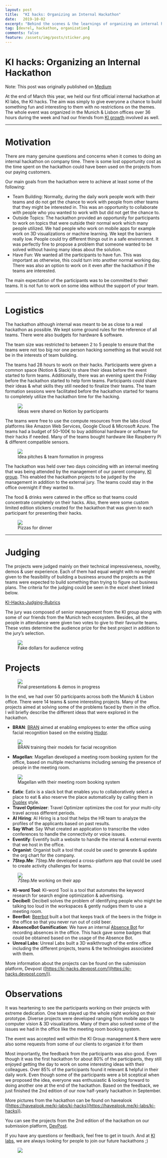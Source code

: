 ```yaml
---
layout: post
title:  "KI hacks: Organizing an Internal Hackathon"
date:   2019-10-02
excerpt: "Behind the scenes & the learnings of organizing an internal hackathon"
tag: [devrel, hackathon, organization]
comments: false
feature: /assets/img/posts/sticker.png
---
```


KI hacks: Organizing an Internal Hackathon
==========================================
Note: This post was originally published on [Medium](https://medium.com/ki-labs-engineering/ki-hacks-organizing-an-internal-hackathon-b18e5891d789)

At the end of March this year, we held our first official internal hackathon at KI labs, the KI hacks. The aim was simply to give everyone a chance to build something fun and interesting to them with no restrictions on the themes. The whole event was organized in the Munich & Lisbon offices over 36 hours during the week and had our friends from [KI growth](https://www.ki-growth.com/) involved as well.

* * *

Motivation
==========

There are many genuine questions and concerns when it comes to doing an internal hackathon on company time. There is some lost opportunity cost as the time spent on the hackathon could have been used on the projects from our paying customers.

Our main goals from the hackathon were to achieve at least some of the following:

*   Team Building: Normally, during the daily work people work with their teams and do not get the chance to work with people from other teams that they might be interested in. This was an opportunity to collaborate with people who you wanted to work with but did not get the chance to.
*   Outside Topics: The hackathon provided an opportunity for participants to work on topics that were outside their normal work which many people utilized. We had people who work on mobile apps for example work on 3D visualizations or machine learning. We kept the barriers really low. People could try different things out in a safe environment. It was perfectly fine to propose a problem that someone wanted to be solved without having many ideas about the solution.
*   Have Fun: We wanted all the participants to have fun. This was important as otherwise, this could turn into another normal working day. There was also an option to work on it even after the hackathon if the teams are interested.

The main expectation of the participants was to be committed to their teams. It is not fun to work on some idea without the support of your team.

* * *

Logistics
=========

The hackathon although internal was meant to be as close to a real hackathon as possible. We kept some ground rules for the reference of all teams. There were also budgets for hardware & software.

The team size was restricted to between 2 to 5 people to ensure that the teams were not too big nor one person hacking something as that would not be in the interests of team building.

The teams had 28 hours to work on their hacks. Participants were given a common space (Notion & Slack) to share their ideas before the event started to form teams. Additionally, there was an evening spent the Friday before the hackathon started to help form teams. Participants could share their ideas & what skills they still needed to finalize their teams. The team formation sessions were facilitated before the hackathon started for teams to completely utilize the hackathon time for the hacking.

<figure>
    <img src="/assets/img/posts/ki-hacks/idea-sharing.png">
    <figcaption>Ideas were shared on Notion by participants</figcaption>
</figure>

The teams were free to use the compute resources from the labs cloud platforms like Amazon Web Services, Google Cloud & Microsoft Azure. The teams had a budget of 50–100€ to buy additional hardware or software for their hacks if needed. Many of the teams bought hardware like Raspberry Pi & different compatible sensors.

<figure>
    <img src="/assets/img/posts/ki-hacks/idea_pitches.jpeg">
    <figcaption>Idea pitches & team formation in progress</figcaption>
</figure>

The hackathon was held over two days coinciding with an internal meeting that was being attended by the management of our parent company, [KI group](http://www.kigroup.de/). This enabled the hackathon projects to be judged by the management in addition to the external jury. The teams could stay in the office overnight if they wanted to.

The food & drinks were catered in the office so that teams could concentrate completely on their hacks. Also, there were some custom limited edition stickers created for the hackathon that was given to each participant for presenting their hacks.

<figure>
    <img src="/assets/img/posts/ki-hacks/pizzas.png">
    <figcaption>Pizzas for dinner</figcaption>
</figure>

* * *

Judging
=======

The projects were judged mainly on their technical impressiveness, novelty, demos & user experience. Each of them had equal weight with no weight given to the feasibility of building a business around the projects as the teams were expected to build something than trying to figure out business plans. The criteria for the judging could be seen in the excel sheet linked below.

[KI-Hacks-Judging-Rubrics](https://docs.google.com/spreadsheets/d/1oV38cy37f8XaMmAJ3ZZdWajSj7a0GrARRMY8Ix1jEwA/edit?usp=sharing)

The jury was composed of senior management from the KI group along with some of our friends from the Munich tech ecosystem. Besides, all the people in attendance were given two votes to give to their favourite teams. These votes determine the audience prize for the best project in addition to the jury’s selection.

<figure>
    <img src="/assets/img/posts/ki-hacks/audience_dollars.jpeg">
    <figcaption>Fake dollars for audience voting</figcaption>
</figure>

Projects
========

<figure>
    <img src="/assets/img/posts/ki-hacks/pitching.jpeg">
    <figcaption>Final presentations & demos in progress</figcaption>
</figure>

In the end, we had over 50 participants across both the Munich & Lisbon office. There were 14 teams & some interesting projects. Many of the projects aimed at solving some of the problems faced by them in the office. I will briefly describe the different ideas that were explored in the hackathon.

*   **BRAN**: [BRAN](https://medium.com/ki-labs-engineering/bran-a-facial-recognition-buddy-at-our-office-entrance-b7e43815ad3d) aimed at enabling employees to enter the office using facial recognition based on the existing [Hodor](https://medium.com/ki-labs-engineering/hodor-controlling-the-office-door-from-slack-a79e77635e39).

<figure>
    <img src="/assets/img/posts/ki-hacks/bran.png">
    <figcaption>BRAN training their models for facial recognition</figcaption>
</figure>

*   **Magellan**: Magellan developed a meeting room booking system for the office, based on multiple mechanisms including sensing the presence of people in the meeting room.

<figure>
    <img src="/assets/img/posts/ki-hacks/magellan.png">
    <figcaption>Magellan with their meeting room booking system</figcaption>
</figure>

*   **Eatix**: Eatix is a slack bot that enables you to collaboratively select a place to eat & also reserve the place automatically by calling them in [Duplex](https://ai.googleblog.com/2018/05/duplex-ai-system-for-natural-conversation.html) style.
*   **Travel Optimizer**: Travel Optimizer optimizes the cost for your multi-city travel across different periods.
*   **AI Hiring**: AI Hiring is a tool that helps the HR team to analyze the profiles of the applicants based on past results.
*   **Say What**: Say What created an application to transcribe the video conferences to handle the connectivity or voice issues.
*   **Eventify**: Eventify built a website to handle the internal & external events that we host in the office.
*   **Organist**: Organist built a tool that could be used to generate & update the org chart for the company.
*   **7Step.Me**: 7Step.Me developed a cross-platform app that could be used to create activity challenges for teams.

<figure>
    <img src="/assets/img/posts/ki-hacks/7step.png">
    <figcaption>7Step.Me working on their app</figcaption>
</figure>

*   **KI-word Tool**: KI-word Tool is a tool that automates the keyword research for search engine optimization & advertising.
*   **Decibell**: Decibell solves the problem of identifying people who might be talking too loud in the workspaces & gently nudges them to use a meeting room.
*   **BeerBot**: [Beerbot](https://medium.com/ki-labs-engineering/beerbot-e9708f119545) built a bot that keeps track of the beers in the fridge in the office so that you never run out of cold beer.
*   **AbsenceBot Gamification**: We have an internal [Absence Bot](https://github.com/KI-labs/AbsenceBot) for recording absences in the office. This hack gave some badges that could be obtained based on the usage of the Absence Bot.
*   **Unreal Labs**: Unreal Labs built a 3D walkthrough of the entire office including the different projects, teams & the technologies associated with them.

More information about the projects can be found on the submission platform, Devpost ([https://ki-hacks.devpost.com/](https://ki-hacks.devpost.com/)).

Observations
============

It was heartening to see the participants working on their projects with extreme dedication. One team stayed up the whole night working on their prototype. Diverse projects were developed ranging from mobile apps to computer vision & 3D visualizations. Many of them also solved some of the issues we had in the office like the meeting room booking system.

The event was accepted well within the KI Group management & there were also some requests from some of our clients to organize it for them

Most importantly, the feedback from the participants was also good. Even though it was the first hackathon for about 80% of the participants, they still enjoyed getting the day to work on some interesting ideas with their colleagues. Over 85% of the participants found it relevant & helpful in their daily work. Even though some of the participants were a bit sceptical when we proposed the idea, everyone was enthusiastic & looking forward to doing another one at the end of the hackathon. Based on the feedback, we just finished the 2nd edition of our now half-yearly hackathon in September.

More pictures from the hackathon can be found on havealook ([https://havealook.me/ki-labs/ki-hacks](https://havealook.me/ki-labs/ki-hacks)).

You can see the projects from the 2nd edition of the hackathon on our submission platform, [DevPost](https://ki-hacks-2.devpost.com).

If you have any questions or feedback, feel free to get in touch. And at [KI labs](http://www.ki-labs.com/), we are always looking for people to join our future hackathons ;)

<figure>
    <img src="/assets/img/posts/ki-hacks/group_photo.png">
    <figcaption></figcaption>
</figure>

